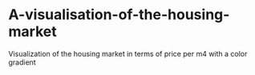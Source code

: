 # A-visualisation-of-the-housing-market
Visualization of the housing market in terms of price per m4 with a color gradient
